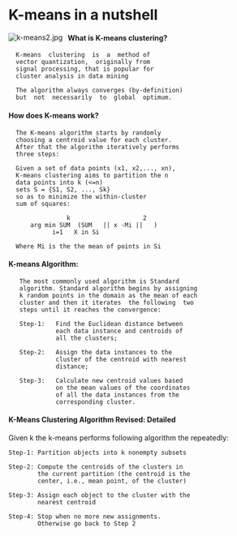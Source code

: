 # K-means in a nutshell


<img src="./../../k-means2.jpg"
     alt="k-means2.jpg"
     style="float: left; margin-right: 10px;" 
/>

#### What is K-means clustering?

````
  K-means  clustering  is  a  method of  
  vector quantization,  originally from 
  signal processing, that is popular for 
  cluster analysis in data mining

  The algorithm always converges (by-definition) 
  but  not  necessarily  to  global  optimum.
````

#### How does K-means work?

````
  The K-means algorithm starts by randomly 
  choosing a centroid value for each cluster. 
  After that the algorithm iteratively performs 
  three steps: 

  Given a set of data points (x1, x2,..., xn),
  K-means clustering aims to partition the n 
  data points into k (<=n) 
  sets S = {S1, S2, ..., Sk} 
  so as to minimize the within-cluster 
  sum of squares:
  
                k                    2
      arg min SUM  (SUM   || x -Mi ||   )
            i=1   X in Si

  Where Mi is the the mean of points in Si
````


#### K-means Algorithm:

````
   The most commonly used algorithm is Standard 
   algorithm. Standard algorithm begins by assigning 
   k random points in the domain as the mean of each 
   cluster and then it iterates  the following  two 
   steps until it reaches the convergence:

   Step-1:   Find the Euclidean distance between 
             each data instance and centroids of 
             all the clusters; 

   Step-2:   Assign the data instances to the 
             cluster of the centroid with nearest 
             distance; 

   Step-3:   Calculate new centroid values based 
             on the mean values of the coordinates 
             of all the data instances from the 
             corresponding cluster.
````


#### K-Means Clustering Algorithm Revised: Detailed

Given k the k-means performs following algorithm the repeatedly:

````
Step-1: Partition objects into k nonempty subsets

Step-2: Compute the centroids of the clusters in 
        the current partition (the centroid is the 
        center, i.e., mean point, of the cluster)

Step-3: Assign each object to the cluster with the 
        nearest centroid

Step-4: Stop when no more new assignments. 
        Otherwise go back to Step 2

````
